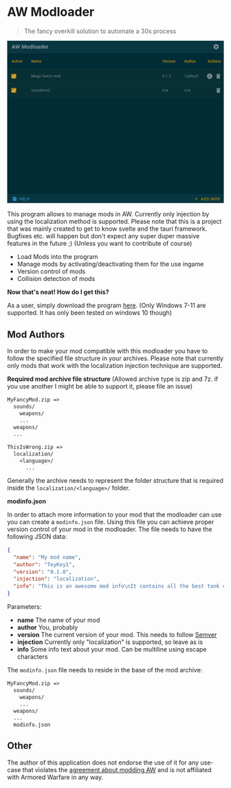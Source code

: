 # AW Modloader

> The fancy overkill solution to automate a 30s process

![Modloader](./image.PNG)

This program allows to manage mods in AW. Currently only injection by using the localization method is supported. Please note that this is a project that was mainly created to get to know svelte and the tauri framework. Bugfixes etc. will happen but don't expect any super duper massive features in the future ;) (Unless you want to contribute of course)

- Load Mods into the program
- Manage mods by activating/deactivating them for the use ingame
- Version control of mods
- Collision detection of mods

**Now that's neat! How do I get this?**

As a user, simply download the program [here](https://github.com/TeyKey1/AW-Modloader/releases). (Only Windows 7-11 are supported. It has only been tested on windows 10 though)

## Mod Authors

In order to make your mod compatible with this modloader you have to follow the specified file structure in your archives.
Please note that currently only mods that work with the localization injection technique are supported.

**Required mod archive file structure**
(Allowed archive type is zip and 7z. if you use another I might be able to support it, please file an issue)

```
MyFancyMod.zip =>
  sounds/
    weapons/
    ...
  weapons/
  ...
```

```
ThisIsWrong.zip =>
  localization/
    <language>/
      ...
```

Generally the archive needs to represent the folder structure that is required inside the `localization/<language>/` folder.

**modinfo.json**

In order to attach more information to your mod that the modloader can use you can create a `modinfo.json` file. Using this file you can achieve proper version control of your mod in the modloader. The file needs to have the following JSON data:

```JSON
{
  "name": "My mod name",
  "author": "TeyKey1",
  "version": "0.1.0",
  "injection": "localization",
  "info": "This is an awesome mod info\nIt contains all the best tank colors\n\nmore info here: https://armoredlabs.net"
}
```

Parameters:

- **name** The name of your mod
- **author** You, probably
- **version** The current version of your mod. This needs to follow [Semver](https://semver.org/)
- **injection** Currently only "localization" is supported, so leave as is
- **info** Some info text about your mod. Can be multiline using escape characters

The `modinfo.json` file needs to reside in the base of the mod archive:

```
MyFancyMod.zip =>
  sounds/
    weapons/
    ...
  weapons/
  ...
  modinfo.json
```

## Other

The author of this application does not endorse the use of it for any use-case that violates the [agreement about modding AW](https://armoredlabs.net/index.php?/topic/166-modding-aw-a-statement-caveats/) and is not affiliated with Armored Warfare in any way.
